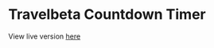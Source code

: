 # Travelbeta Countdown Timer

View live version <a href="https://iyabzz.github.io/travelbeta-countdown-timer/index.html">here</a>
